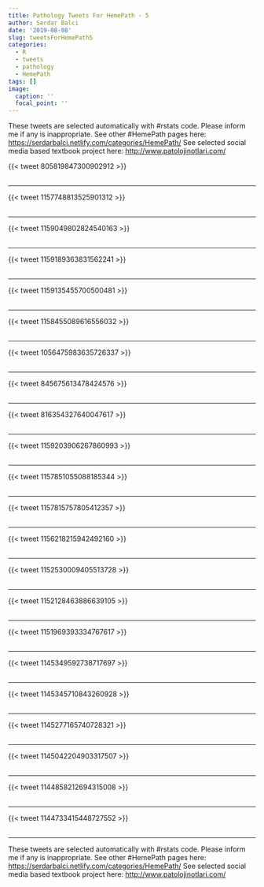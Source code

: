 ```yaml
---
title: Pathology Tweets For HemePath - 5
author: Serdar Balci
date: '2019-08-08'
slug: tweetsForHemePath5
categories:
  - R
  - tweets
  - pathology
  - HemePath
tags: []
image:
  caption: ''
  focal_point: ''
---
```



These tweets are selected automatically with #rstats code. Please inform me if any is inappropriate.
See other #HemePath pages here: https://serdarbalci.netlify.com/categories/HemePath/ 
See selected social media based textbook project here: http://www.patolojinotlari.com/

{{< tweet 805819847300902912 >}}
<br>
<br>
<hr>
{{< tweet 1157748813525901312 >}}
<br>
<br>
<hr>
{{< tweet 1159049802824540163 >}}
<br>
<br>
<hr>
{{< tweet 1159189363831562241 >}}
<br>
<br>
<hr>
{{< tweet 1159135455700500481 >}}
<br>
<br>
<hr>
{{< tweet 1158455089616556032 >}}
<br>
<br>
<hr>
{{< tweet 1056475983635726337 >}}
<br>
<br>
<hr>
{{< tweet 845675613478424576 >}}
<br>
<br>
<hr>
{{< tweet 816354327640047617 >}}
<br>
<br>
<hr>
{{< tweet 1159203906267860993 >}}
<br>
<br>
<hr>
{{< tweet 1157851055088185344 >}}
<br>
<br>
<hr>
{{< tweet 1157815757805412357 >}}
<br>
<br>
<hr>
{{< tweet 1156218215942492160 >}}
<br>
<br>
<hr>
{{< tweet 1152530009405513728 >}}
<br>
<br>
<hr>
{{< tweet 1152128463886639105 >}}
<br>
<br>
<hr>
{{< tweet 1151969393334767617 >}}
<br>
<br>
<hr>
{{< tweet 1145349592738717697 >}}
<br>
<br>
<hr>
{{< tweet 1145345710843260928 >}}
<br>
<br>
<hr>
{{< tweet 1145277165740728321 >}}
<br>
<br>
<hr>
{{< tweet 1145042204903317507 >}}
<br>
<br>
<hr>
{{< tweet 1144858212694315008 >}}
<br>
<br>
<hr>
{{< tweet 1144733415448727552 >}}
<br>
<br>
<hr>


These tweets are selected automatically with #rstats code. Please inform me if any is inappropriate.
See other #HemePath pages here: https://serdarbalci.netlify.com/categories/HemePath/ 
See selected social media based textbook project here: http://www.patolojinotlari.com/
